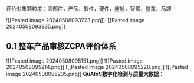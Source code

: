 评价对象颗粒度：零部件，产品，软件，硬件，座舱，智驾，整车，品牌

![[Pasted image 20240508093723.png]]
![[Pasted image 20240508093935.png]]
## 0.1 **整车产品审核ZCPA评价体系**
![[Pasted image 20240508095151.png]]
![[Pasted image 20240508095214.png]]
![[Pasted image 20240508095228.png]]
![[Pasted image 20240508095235.png]]
**QuAInS数字化检测与质量大数据：**